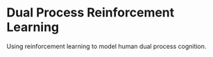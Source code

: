 # Dual Process Reinforcement Learning

Using reinforcement learning to model human dual process cognition.
